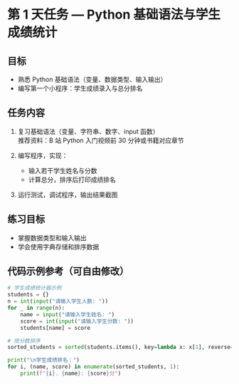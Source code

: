 # 第 1 天任务 — Python 基础语法与学生成绩统计

## 目标

- 熟悉 Python 基础语法（变量、数据类型、输入输出）
- 编写第一个小程序：学生成绩录入与总分排名

## 任务内容

1. 复习基础语法（变量、字符串、数字、input 函数）  
   推荐资料：B 站 Python 入门视频前 30 分钟或书籍对应章节

2. 编写程序，实现：

   - 输入若干学生姓名与分数
   - 计算总分，排序后打印成绩排名

3. 运行测试，调试程序，输出结果截图

## 练习目标

- 掌握数据类型和输入输出
- 学会使用字典存储和排序数据

## 代码示例参考（可自由修改）

```python
# 学生成绩统计器示例
students = {}
n = int(input("请输入学生人数: "))
for _ in range(n):
    name = input("请输入学生姓名: ")
    score = int(input("请输入学生分数: "))
    students[name] = score

# 按分数排序
sorted_students = sorted(students.items(), key=lambda x: x[1], reverse=True)

print("\n学生成绩排名：")
for i, (name, score) in enumerate(sorted_students, 1):
    print(f"{i}. {name}: {score}分")
```
